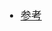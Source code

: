 <span  style="font-family: Simsun,serif; font-size: 17px; ">

- [参考](https://blog.csdn.net/m0_48795607/article/details/115917190)

</span>